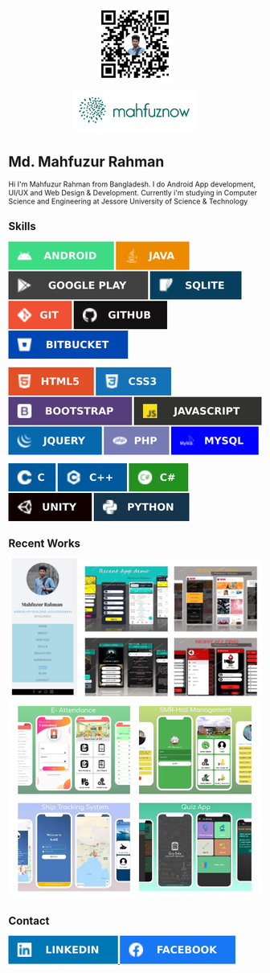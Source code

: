 
<p align="center">
<a href="https://mahfuznow.com/"><img src="https://github.com/mahfuznow/mahfuznow/blob/master/images/qr-code-transparent.png?raw=true" width="150" > </a>
</p>

<p align="center">
<a href="https://mahfuznow.com/"><img src="https://github.com/mahfuznow/mahfuznow/blob/master/images/mahfuznow-logo.JPG?raw=true" width="250" > </a>
</p>


# Md. Mahfuzur Rahman

Hi I'm Mahfuzur Rahman from Bangladesh. I do Android App development, UI/UX and Web Design & Development. Currently i'm studying in Computer Science and Engineering at Jessore University of Science & Technology


## Skills
<img src="https://github.com/mahfuznow/mahfuznow/blob/master/badges/android.svg?raw=true"> <img src="https://github.com/mahfuznow/mahfuznow/blob/master/badges/java.svg?raw=true"> <img src="https://github.com/mahfuznow/mahfuznow/blob/master/badges/playstore.svg?raw=true"> <img src="https://github.com/mahfuznow/mahfuznow/blob/master/badges/sqlite.svg?raw=true"> <img src="https://github.com/mahfuznow/mahfuznow/blob/master/badges/git.svg?raw=true"> <img src="https://github.com/mahfuznow/mahfuznow/blob/master/badges/github.svg?raw=true"> <img src="https://github.com/mahfuznow/mahfuznow/blob/master/badges/bitbucket.svg?raw=true">

<img src="https://github.com/mahfuznow/mahfuznow/blob/master/badges/html5.svg?raw=true"> <img src="https://github.com/mahfuznow/mahfuznow/blob/master/badges/css3.svg?raw=true"> <img src="https://github.com/mahfuznow/mahfuznow/blob/master/badges/bootstrap.svg?raw=true"> <img src="https://github.com/mahfuznow/mahfuznow/blob/master/badges/javascript2.svg?raw=true"><img src="https://github.com/mahfuznow/mahfuznow/blob/master/badges/jquery.svg?raw=true"> <img src="https://github.com/mahfuznow/mahfuznow/blob/master/badges/php.svg?raw=true"> <img src="https://github.com/mahfuznow/mahfuznow/blob/master/badges/mysql.svg?raw=true">

 <img src="https://github.com/mahfuznow/mahfuznow/blob/master/badges/c.svg?raw=true"> <img src="https://github.com/mahfuznow/mahfuznow/blob/master/badges/c++.svg?raw=true"> <img src="https://github.com/mahfuznow/mahfuznow/blob/master/badges/c-sharp.svg?raw=true"> <img src="https://github.com/mahfuznow/mahfuznow/blob/master/badges/unity.svg?raw=true"> <img src="https://github.com/mahfuznow/mahfuznow/blob/master/badges/python.svg?raw=true">


## Recent Works
<a href="https://mahfuznow.com/"><img src="https://github.com/mahfuznow/mahfuznow/blob/master/images/mahfuznow-website-3.jpg?raw=true" > </a>
<a href="https://mahfuznow.com/"><img src="https://github.com/mahfuznow/mahfuznow/blob/master/images/recent_works.png?raw=true" > </a>


## Contact
<a href="https://www.linkedin.com/in/mahfuznow/"> <img src="https://github.com/mahfuznow/mahfuznow/blob/master/badges/linkedin.svg?raw=true"> </a> <a href="https://www.facebook.com/mahfuznow"> <img src="https://github.com/mahfuznow/mahfuznow/blob/master/badges/facebook.svg?raw=true"> </a> 
